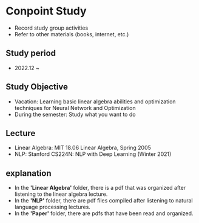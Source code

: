 # Conpoint Study
- Record study group activities
- Refer to other materials (books, internet, etc.)
## Study period
- 2022.12 ~
## Study Objective
- Vacation: Learning basic linear algebra abilities and optimization techniques for Neural Network and Optimization
- During the semester: Study what you want to do
## Lecture
- Linear Algebra: MIT 18.06 Linear Algebra, Spring 2005
- NLP: Stanford CS224N: NLP with Deep Learning (Winter 2021)
## explanation
- In the **'Linear Algebra'** folder, there is a pdf that was organized after listening to the linear algebra lecture.
- In the **'NLP'** folder, there are pdf files compiled after listening to natural language processing lectures.
- In the **'Paper'** folder, there are pdfs that have been read and organized.
